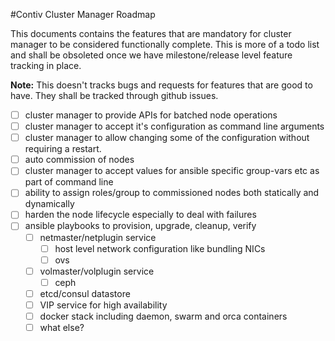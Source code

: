 #Contiv Cluster Manager Roadmap

This documents contains the features that are mandatory for cluster manager to
be considered functionally complete. This is more of a todo list and shall be
obsoleted once we have milestone/release level feature tracking in place.

**Note:** This doesn't tracks bugs and requests for features that are good to
have. They shall be tracked through github issues.

- [ ] cluster manager to provide APIs for batched node operations
- [ ] cluster manager to accept it's configuration as command line arguments
- [ ] cluster manager to allow changing some of the configuration without requiring
      a restart.
- [ ] auto commission of nodes
- [ ] cluster manager to accept values for ansible specific group-vars etc as part of
      command line
- [ ] ability to assign roles/group to commissioned nodes both statically and dynamically
- [ ] harden the node lifecycle especially to deal with failures
- [ ] ansible playbooks to provision, upgrade, cleanup, verify 
  - [ ] netmaster/netplugin service
    - [ ] host level network configuration like bundling NICs
    - [ ] ovs
  - [ ] volmaster/volplugin service
    - [ ] ceph
  - [ ] etcd/consul datastore
  - [ ] VIP service for high availability
  - [ ] docker stack including daemon, swarm and orca containers
  - [ ] what else?
